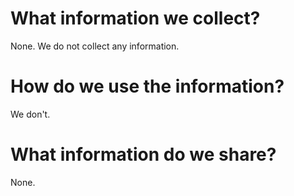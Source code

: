 # What information we collect?
None. We do not collect any information.

# How do we use the information?
We don't.

# What information do we share?
None.
